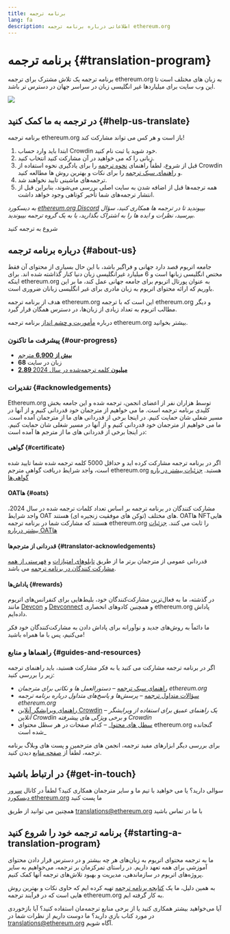```yaml
---
title: برنامه ترجمه
lang: fa
description: اطلاعاتی درباره برنامه ترجمه ethereum.org
---
```


# برنامه ترجمه {#translation-program}

برنامه ترجمه یک تلاش مشترک برای ترجمه ethereum.org به زبان های مختلف است تا این وب سایت برای میلیاردها غیر انگلیسی زبان در سراسر جهان در دسترس تر باشد.

![](./enterprise-eth.png)

## در ترجمه به ما کمک کنید {#help-us-translate}

برنامه ترجمه ethereum.org باز است و هر کس می تواند مشارکت کند!

1. ابتدا باید وارد حساب Crowdin خود شوید یا ثبت نام کنید.
2. زبانی را که می خواهید در آن مشارکت کنید انتخاب کنید.
3. قبل از شروع، لطفاً راهنمای [نحوه ترجمه](/contributing/translation-program/how-to-translate/) را برای یادگیری نحوه استفاده از Crowdin و [راهنمای سبک ترجمه](/contributing/translation-program/translators-guide/) را برای نکات و بهترین روش ها مطالعه کنید.
4. ترجمه‌های ماشینی تایید نخواهند شد.
5. همه ترجمه‌ها قبل از اضافه شدن به سایت اصلی بررسی می‌شوند، بنابراین قبل از انتشار ترجمه‌های شما تأخیر کوتاهی وجود خواهد داشت.

_به دیسکورد [ethereum.org Discord](/discord/) بپیوندید تا در ترجمه ها همکاری کنید، سؤال بپرسید، نظرات و ایده ها را به اشتراک بگذارید، یا به یک گروه ترجمه بپیوندید._

<ButtonLink href="https://crowdin.com/project/ethereum-org/">
  شروع به ترجمه کنید
</ButtonLink>

## درباره برنامه ترجمه {#about-us}

جامعه اتریوم قصد دارد جهانی و فراگیر باشد، با این حال بسیاری از محتوای آن فقط مختص انگلیسی زبانها است و 6 میلیارد غیرانگلیسی زبان دنیا کنار گذاشته شده اند. برای اینکه ethereum.org به عنوان پورتال اتریوم برای جامعه جهانی عمل کند، ما بر این باوریم که ارائه محتوای اتریوم به زبان مادری برای غیر انگلیسی زبانان ضروری است.

هدف از برنامه ترجمه ethereum.org این است که با ترجمه ethereum.org و دیگر مطالب اتریوم به تعداد زیادی از زبان‌ها، در دسترس همگان قرار گیرد.

درباره [مأموریت و چشم انداز](/contributing/translation-program/mission-and-vision) برنامه ترجمه ethereum.org بیشتر بخوانید.

### پیشرفت ما تاکنون {#our-progress}

- [**بیش از 6,900** مترجم](/contributing/translation-program/contributors/)
- **68** زبان در سایت
- [**2.89 میلیون** کلمه ترجمه‌شده در سال 2024](/contributing/translation-program/acknowledgements/)

<TranslationChartImage />

### تقدیرات {#acknowledgements}

Ethereum.org توسط هزاران نفر از اعضای انجمن، ترجمه شده و این جامعه بخش کلیدی برنامه ترجمه است. ما می خواهیم از مترجمان خود قدردانی کنیم و از آنها در مسیر شغلی شان حمایت کنیم. در اینجا برخی از قدردانی های ما از مترجمان آمده است. ما می خواهیم از مترجمان خود قدردانی کنیم و از آنها در مسیر شغلی شان حمایت کنیم. در اینجا برخی از قدردانی های ما از مترجم ها آمده است:

#### گواهی {#certificate}

اگر در برنامه ترجمه مشارکت کرده اید و حداقل 5000 کلمه ترجمه شده شما تایید شده است، واجد شرایط دریافت گواهی مترجم ethereum.org هستید. [جزئیات بیشتر در باره گواهی‌ها](/contributing/translation-program/acknowledgements/#certificate)

#### OATها {#oats}

مشارکت کنندگان در برنامه ترجمه بر اساس تعداد کلمات ترجمه شده در سال 2024، واجد شرایط OAT های مختلف (توکن های موفقیت زنجیره ای) هستند. OATها NFTهایی هستند که مشارکت شما در برنامه ترجمه ethereum.org را ثابت می کنند. [جزئیات بیشتر درباره OATها](/contributing/translation-program/acknowledgements/#oats)

#### قدردانی از مترجم‌ها {#translator-acknowledgements}

قدردانی عمومی از مترجمان برتر ما از طریق [تابلوهای امتیازات](/contributing/translation-program/acknowledgements/) و [فهرستی از همه مشارکت کنندگان در برنامه ترجمه](/contributing/translation-program/contributors/) می باشد.

#### پاداش‌ها {#rewards}

در گذشته، ما به فعال‌ترین مشارکت‌کنندگان خود، بلیط‌هایی برای کنفرانس‌های اتریوم مانند [Devcon](https://devcon.org/en/) و [Devconnect](https://devconnect.org/) و همچنین کادوهای انحصاری ethereum.org پاداش داده‌ایم.

ما دائماً به روش‌های جدید و نوآورانه برای پاداش دادن به مشارکت‌کنندگان خود فکر می‌کنیم، پس با ما همراه باشید!

### راهنماها و منابع {#guides-and-resources}

اگر در برنامه ترجمه مشارکت می کنید یا به فکر مشارکت هستید، باید راهنمای ترجمه زیر را بررسی کنید:

- [راهنمای سبک ترجمه](/contributing/translation-program/translators-guide/) _– دستورالعمل ها و نکاتی برای مترجمان ethereum.org_
- [سؤالات متداول ترجمه](/contributing/translation-program/faq/) _– پرسش‌ها و پاسخ‌های متداول درباره برنامه ترجمه ethereum.org_
- [راهنمای ویرایشگر آنلاین Crowdin](https://support.crowdin.com/online-editor/) _– یک راهنمای عمیق برای استفاده از ویرایشگر آنلاین Crowdin و برخی ویژگی های پیشرفته Crowdin_
- [سطل های محتوا](/contributing/translation-program/content-buckets/)_ – کدام صفحات در هر سطل محتوای ethereum.org گنجانده شده است_

برای بررسی دیگر ابزارهای مفید ترجمه، انجمن های مترجمین و پست های وبلاگ برنامه ترجمه، لطفاً از [صفحه منابع](/contributing/translation-program/resources/) دیدن کنید.

## در ارتباط باشید {#get-in-touch}

سوالی دارید؟ یا می خواهید با تیم ما و سایر مترجمان همکاری کنید؟ لطفاً در کانال [سرور دیسکورد ethereum.org](https://discord.gg/ethereum-org) ما پست کنید

همچنین می توانید از طریق translations@ethereum.org با ما در تماس باشید

## برنامه ترجمه خود را شروع کنید {#starting-a-translation-program}

ما به ترجمه محتوای اتریوم به زبان‌های هر چه بیشتر و در دسترس قرار دادن محتوای آموزشی برای همه تعهد داریم. در راستای تمرکزمان بر ترجمه، می‌خواهیم به سایر پروژه‌های اتریوم در سازماندهی، مدیریت و بهبود تلاش‌های ترجمه آنها کمک کنیم.

به همین دلیل، ما یک [کتابچه برنامه ترجمه](/contributing/translation-program/playbook/) تهیه کرده ایم که حاوی نکات و بهترین روش هایی است که در فرآیند ترجمه ethereum.org به کار گرفته ایم.

آیا می‌خواهید بیشتر همکاری کنید یا از برخی منابع ترجمه‌مان استفاده کنید؟ آیا بازخوردی در مورد کتاب بازی دارید؟ ما دوست داریم از نظرات شما در translations@ethereum.org آگاه شویم.
